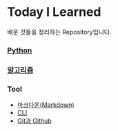 # Today I Learned
배운 것들을 정리하는 Repository입니다.

### [Python](./python/README.md)

### [알고리즘](./알고리즘/README.md)

### Tool

- [마크다운(Markdown)](./Tool/markdown.md)
- [CLI](./Tool/CLI.md)
- [Git과 Github](./Tool/git.md)
